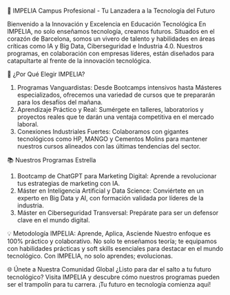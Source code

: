 🚀 IMPELIA Campus Profesional - Tu Lanzadera a la Tecnología del Futuro

Bienvenido a la Innovación y Excelencia en Educación Tecnológica
En IMPELIA, no solo enseñamos tecnología, creamos futuros. Situados en el corazón de Barcelona, somos un vivero de talento y habilidades en áreas críticas como IA y Big Data, Ciberseguridad e Industria 4.0. Nuestros programas, en colaboración con empresas líderes, están diseñados para catapultarte al frente de la innovación tecnológica.

🌟 ¿Por Qué Elegir IMPELIA?

1. Programas Vanguardistas: Desde Bootcamps intensivos hasta Másteres especializados, ofrecemos una variedad de cursos que te prepararán para los desafíos del mañana.
2. Aprendizaje Práctico y Real: Sumérgete en talleres, laboratorios y proyectos reales que te darán una ventaja competitiva en el mercado laboral.
3. Conexiones Industriales Fuertes: Colaboramos con gigantes tecnológicos como HP, MANGO y Cementos Molins para mantener nuestros cursos alineados con las últimas tendencias del sector.

📚 Nuestros Programas Estrella

1. Bootcamp de ChatGPT para Marketing Digital: Aprende a revolucionar tus estrategias de marketing con IA.
2. Máster en Inteligencia Artificial y Data Science: Conviértete en un experto en Big Data y AI, con formación validada por líderes de la industria.
3. Máster en Ciberseguridad Transversal: Prepárate para ser un defensor clave en el mundo digital.

💡 Metodología IMPELIA: Aprende, Aplica, Asciende
Nuestro enfoque es 100% práctico y colaborativo. No solo te enseñamos teoría; te equipamos con habilidades prácticas y soft skills esenciales para destacar en el mundo tecnológico. Con IMPELIA, no solo aprendes; evolucionas.

🌐 Únete a Nuestra Comunidad Global
¿Listo para dar el salto a tu futuro tecnológico? Visita IMPELIA y descubre cómo nuestros programas pueden ser el trampolín para tu carrera. ¡Tu futuro en tecnología comienza aquí!
